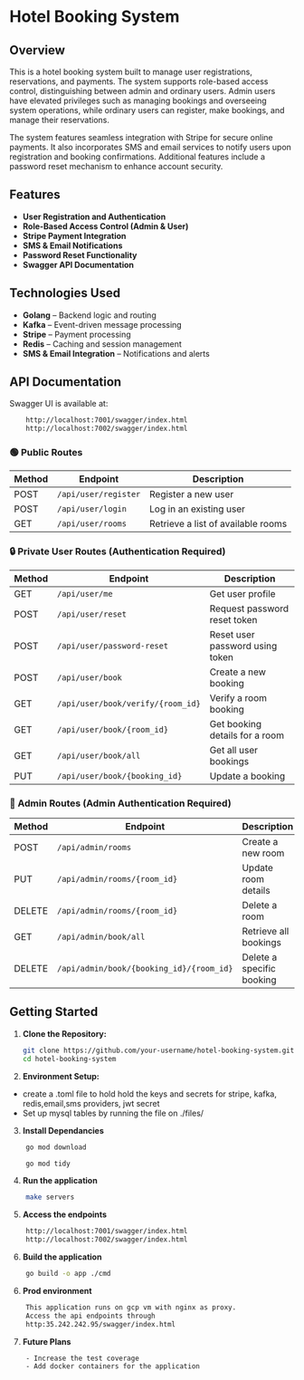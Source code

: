 # Hotel Booking System

## Overview

This is a hotel booking system built to manage user registrations, reservations, and payments. The system supports role-based access control, distinguishing between admin and ordinary users. Admin users have elevated privileges such as managing bookings and overseeing system operations, while ordinary users can register, make bookings, and manage their reservations.

The system features seamless integration with Stripe for secure online payments. It also incorporates SMS and email services to notify users upon registration and booking confirmations. Additional features include a password reset mechanism to enhance account security.

## Features

- **User Registration and Authentication**
- **Role-Based Access Control (Admin & User)**
- **Stripe Payment Integration**
- **SMS & Email Notifications**
- **Password Reset Functionality**
- **Swagger API Documentation**

## Technologies Used

- **Golang** – Backend logic and routing
- **Kafka** – Event-driven message processing
- **Stripe** – Payment processing
- **Redis** – Caching and session management
- **SMS & Email Integration** – Notifications and alerts

## API Documentation

Swagger UI is available at:

```bash
    http://localhost:7001/swagger/index.html
    http://localhost:7002/swagger/index.html
```

### 🟢 Public Routes

| Method | Endpoint             | Description                        |
| ------ | -------------------- | ---------------------------------- |
| POST   | `/api/user/register` | Register a new user                |
| POST   | `/api/user/login`    | Log in an existing user            |
| GET    | `/api/user/rooms`    | Retrieve a list of available rooms |

### 🔒 Private User Routes (Authentication Required)

| Method | Endpoint                          | Description                     |
| ------ | --------------------------------- | ------------------------------- |
| GET    | `/api/user/me`                    | Get user profile                |
| POST   | `/api/user/reset`                 | Request password reset token    |
| POST   | `/api/user/password-reset`        | Reset user password using token |
| POST   | `/api/user/book`                  | Create a new booking            |
| GET    | `/api/user/book/verify/{room_id}` | Verify a room booking           |
| GET    | `/api/user/book/{room_id}`        | Get booking details for a room  |
| GET    | `/api/user/book/all`              | Get all user bookings           |
| PUT    | `/api/user/book/{booking_id}`     | Update a booking                |

### 🔐 Admin Routes (Admin Authentication Required)

| Method | Endpoint                                 | Description               |
| ------ | ---------------------------------------- | ------------------------- |
| POST   | `/api/admin/rooms`                       | Create a new room         |
| PUT    | `/api/admin/rooms/{room_id}`             | Update room details       |
| DELETE | `/api/admin/rooms/{room_id}`             | Delete a room             |
| GET    | `/api/admin/book/all`                    | Retrieve all bookings     |
| DELETE | `/api/admin/book/{booking_id}/{room_id}` | Delete a specific booking |

## Getting Started

1. **Clone the Repository:**

   ```bash
   git clone https://github.com/your-username/hotel-booking-system.git
   cd hotel-booking-system
   ```

2. **Environment Setup:**

- create a .toml file to hold hold the keys and secrets for stripe, kafka, redis,email,sms providers, jwt secret
- Set up mysql tables by running the file on ./files/

3. **Install Dependancies**

```bash
    go mod download

    go mod tidy
```

4. **Run the application**

```bash
    make servers
```

5. **Access the endpoints**

```bash
    http://localhost:7001/swagger/index.html
    http://localhost:7002/swagger/index.html
```

6. **Build the application**

```bash
    go build -o app ./cmd
```

6. **Prod environment**

```bash
    This application runs on gcp vm with nginx as proxy.
    Access the api endpoints through
    http:35.242.242.95/swagger/index.html
```

7. **Future Plans**

```bash
    - Increase the test coverage
    - Add docker containers for the application
```
